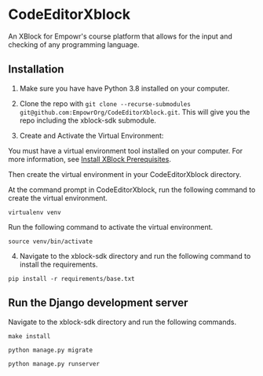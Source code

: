 # CodeEditorXblock

An XBlock for Empowr's course platform that allows for the input and checking of any programming language.

## Installation

1. Make sure you have have Python 3.8 installed on your computer.

2. Clone the repo with `git clone --recurse-submodules git@github.com:EmpowrOrg/CodeEditorXblock.git`. This will give you the repo including the xblock-sdk submodule.

3. Create and Activate the Virtual Environment:

You must have a virtual environment tool installed on your computer. For more information, see [Install XBlock Prerequisites](https://edx.readthedocs.io/projects/xblock-tutorial/en/latest/getting_started/prereqs.html).

Then create the virtual environment in your CodeEditorXblock directory.

At the command prompt in CodeEditorXblock, run the following command to create the virtual environment.

`virtualenv venv`

Run the following command to activate the virtual environment.

`source venv/bin/activate`

4. Navigate to the xblock-sdk directory and run the following command to install the requirements.

`pip install -r requirements/base.txt`

## Run the Django development server

Navigate to the xblock-sdk directory and run the following commands.

`make install`

`python manage.py migrate`

`python manage.py runserver`
